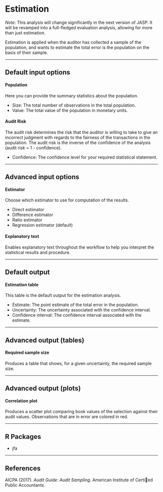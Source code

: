 Estimation
==========================

*Note*: This analysis will change significantly in the next version of JASP. It will be revamped into a full-fledged evaluation analysis, allowing for more than just estimation. 

Estimation is applied when the auditor has collected a sample of the population, and wants to estimate the total error is the population on the basis of their sample.

----

Default input options
-------

#### Population
Here you can provide the summary statistics about the population.

- Size: The total number of observations in the total population.
- Value: The total value of the population in monetary units.

#### Audit Risk
The audit risk determines the risk that the auditor is willing to take to give an incorrect judgment with regards to the fairness of the transactions in the population. The audit risk is the inverse of the confidence of the analysis (audit risk = 1 - confidence).

- Confidence: The confidence level for your required statistical statement.

----

Advanced input options
-------

#### Estimator
Choose which estimator to use for computation of the results.

- Direct estimator
- Difference estimator
- Ratio estimator
- Regression estimator (default)

#### Explanatory text
Enables explanatory text throughout the workflow to help you interpret the statistical results and procedure.

----

Default output
-------

#### Estimation table
This table is the default output for the estimation analysis.

- Estimate: The point estimate of the total error in the population.
- Uncertainty: The uncertainty associated with the confidence interval.
- Confidence interval: The confidence interval associated with the estimate.

----

Advanced output (tables)
-------

#### Required sample size
Produces a table that shows, for a given uncertainty, the required sample size.

----

Advanced output (plots)
-------

#### Correlation plot
Produces a scatter plot comparing book values of the selection against their audit values. Observations that are in error are colored in red.

----

R Packages
-------

- jfa

----

References
-------

AICPA (2017). <i>Audit Guide: Audit Sampling</i>. American Institute of Certied 
Public Accountants.

